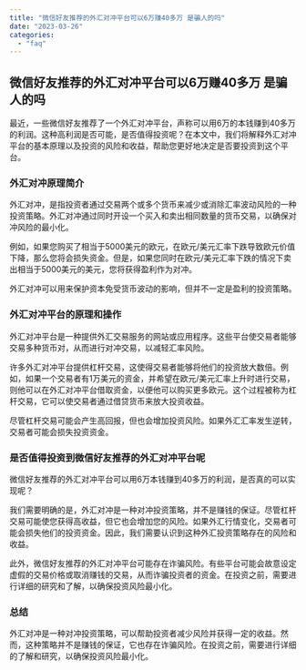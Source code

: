 ```yaml
---
title: "微信好友推荐的外汇对冲平台可以6万赚40多万 是骗人的吗"
date: "2023-03-26"
categories: 
  - "faq"
---
```


## 微信好友推荐的外汇对冲平台可以6万赚40多万 是骗人的吗

最近，一些微信好友推荐了一个外汇对冲平台，声称可以用6万的本钱赚到40多万的利润。这种高利润是否可能，是否值得投资呢？在本文中，我们将解释外汇对冲平台的基本原理以及投资的风险和收益，帮助您更好地决定是否要投资到这个平台。

### 外汇对冲原理简介

外汇对冲，是指投资者通过交易两个或多个货币来减少或消除汇率波动风险的一种投资策略。外汇对冲通过同时开设一个买入和卖出相同数量的货币交易，以确保对冲风险的最小化。

例如，如果您购买了相当于5000美元的欧元，在欧元/美元汇率下跌导致欧元价值下降，那么您将会损失资金。但是，如果您同时在欧元/美元汇率下跌的情况下卖出相当于5000美元的美元，您将获得盈利作为对冲。

外汇对冲可以用来保护资本免受货币波动的影响，但并不一定是盈利的投资策略。

### 外汇对冲平台的原理和操作

外汇对冲平台是一种提供外汇交易服务的网站或应用程序。这些平台使交易者能够交易多种货币对，从而进行对冲交易，以减轻汇率风险。

许多外汇对冲平台提供杠杆交易，这使得交易者能够将他们的投资放大数倍。例如，如果一个交易者有1万美元的资金，并希望在欧元/美元汇率上升时进行交易，则他可以在外汇对冲平台借取资金，以便他可以购买更多欧元。这个过程被称为杠杆交易，它可以使交易者通过借贷货币来放大投资收益。

尽管杠杆交易可能会产生高回报，但也会增加投资风险。如果外汇汇率发生逆转，交易者可能会损失投资资金。

### 是否值得投资到微信好友推荐的外汇对冲平台呢

微信好友推荐的外汇对冲平台可以用6万本钱赚到40多万的利润，是否真的可以实现呢？

我们需要明确的是，外汇对冲是一种对冲投资策略，并不是赚钱的保证。尽管杠杆交易可能使您获得高收益，但它也会增加您的风险。如果外汇行情变化，交易者可能会损失他们的投资资金。因此，我们需要认识到这种外汇投资策略存在的风险和收益。

此外，微信好友推荐的外汇对冲平台可能存在诈骗风险。有些平台可能会故意设定虚假的交易价格或取消赚钱的交易，从而诈骗投资者的资金。在投资之前，需要进行详细的研究和了解，以确保投资风险最小化。

### 总结

外汇对冲是一种对冲投资策略，可以帮助投资者减少风险并获得一定的收益。然而，这种策略并不是赚钱的保证，它也存在诈骗风险。在投资之前，需要进行详细的了解和研究，以确保投资风险最小化。
